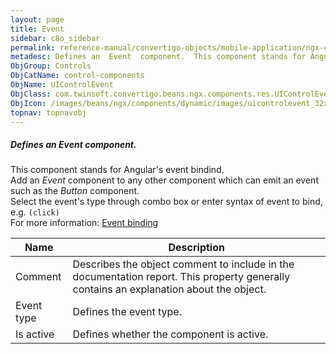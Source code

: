 ```yaml
---
layout: page
title: Event
sidebar: c8o_sidebar
permalink: reference-manual/convertigo-objects/mobile-application/ngx-components/control-components/event/
metadesc: Defines an  Event  component.  This component stands for Angular's event bindind. Add an  Event  component to any other component which can emit an ev
ObjGroup: Controls
ObjCatName: control-components
ObjName: UIControlEvent
ObjClass: com.twinsoft.convertigo.beans.ngx.components.res.UIControlEvent
ObjIcon: /images/beans/ngx/components/dynamic/images/uicontrolevent_32x32.png
topnav: topnavobj
---
```

##### Defines an <i>Event</i> component. <br/>

This component stands for Angular's event bindind.<br/>
Add an <i>Event</i> component to any other component which can emit an event such as the <i>Button</i> component.<br>Select the event's type through combo box or enter syntax of event to bind, e.g. <code>(click)</code><br/>
For more information: <a href='https://angular.io/guide/template-syntax#event-binding---event-' target='_blank'>Event binding</a>

Name | Description 
--- | ---
Comment | Describes the object comment to include in the documentation report.  This property generally contains an explanation about the object. 
Event type | Defines the event type.   
Is active | Defines whether the component is active. 

